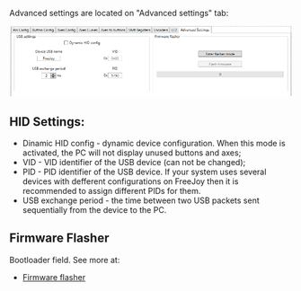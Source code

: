 Advanced settings are located on "Advanced settings" tab:

![](../images/advanced_tab.png)

## HID Settings:
* Dinamic HID config - dynamic device configuration. When this mode is activated, the PC will not display unused buttons and axes;
* VID - VID identifier of the USB device (can not be changed);
* PID - PID identifier of the USB device. If your system uses several devices with defferent configurations on FreeJoy then it is recommended to assign different PIDs for them.
* USB exchange period - the time between two USB packets sent sequentially from the device to the PC.

## Firmware Flasher

Bootloader field. See more at:

* [Firmware flasher](Firmware-flasher.md)
